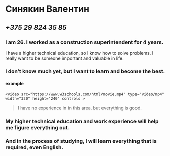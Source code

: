 # **Синякин Валентин**

## _+375 29 824 35 85_

### I am 26. I worked as a construction superintendent for 4 years.
I have a higher technical education, so I know how to solve problems.
I really want to be someone important and valuable in life.

### I  don’t know much yet, but I want to learn and become the best.
#### example
`<video src="https://www.w3schools.com/html/movie.mp4" type="video/mp4" width="320" height="240" controls >`
 
  </video>

> I have no experience in
in this area, but everything is good.

### My higher technical education and work experience will help me figure everything out.

### And in the process of studying, I will learn everything that is required, even English.